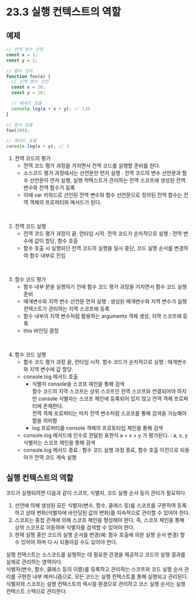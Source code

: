 # 23.3 실행 컨텍스트의 역할

## 예제

```js
// 전역 변수 선언
const x = 1;
const y = 2;

// 함수 정의
function foo(a) {
  // 지역 변수 선언
  const x = 10;
  const y = 20;

  // 메서드 호출
  console.log(a + x + y); // 130
}

// 함수 호출
foo(100);

// 메서드 호출
console.log(x + y); // 3
```

1. 전역 코드의 평가
   - 전역 코드 평가 과정을 거치면서 전역 코드를 실행할 준비를 한다.
   - 소스코드 평가 과정에서는 선언문만 먼저 실행 : 전역 코드의 변수 선언문과 함수 선언문이 먼저 실행, 실행 컥텍스트가 관리하는 전역 스코프에 생성된 전역 변수와 전역 함수가 등록
   - 이때 var 키워드로 선언된 전역 변수와 함수 선언문으로 정의된 전역 함수는 전역 객체의 프로퍼티와 메서드가 된다.

<br />

2. 전역 코드 실행
   - 전역 코드 평가 과정이 끝, 런타임 시작. 전역 코드가 순차적으로 실행 : 전역 변수에 값이 할당, 함수 호출
   - 함수 호출 시 실행되던 전역 코드의 실행을 일시 중단, 코드 실행 순서를 변경하여 함수 내부로 진입

<br />

3. 함수 코드 평가
   - 함수 내부 문을 실행하기 전에 함수 코드 평가 과정을 거치면서 함수 코드 실행 준비
   - 매개변수와 지역 변수 선언문 먼저 실행 : 생성된 매개변수와 지역 변수가 실행 컨텍스트가 관리하는 지역 스코프에 등록
   - 함수 내부의 지역 변수처럼 활용하는 arguments 객체 생성, 지역 스코프에 등록
   - this 바인딩 결정

<br />

4. 함수 코드 실행
   - 함수 코드 평가 과정 끝, 런타임 시작. 함수 코드가 순차적으로 실행 : 매개변수와 지역 변수에 값 할당.
   - console.log 메서드 호출
     - 식별자 console을 스코프 체인을 통해 검색  
        함수 코드의 지역 스코프는 상위 스코프인 전역 스코프와 연결되어야 하지만 console 식별자는 스코프 체인에 등록되어 있지 않고 전역 객체 프로퍼티에 존재한다.  
        전역 객체 프로퍼티는 마치 전역 변수처럼 스코프를 통해 검색을 가능해야 함을 의미함
     - log 프로퍼티를 console 객체의 프로토타입 체인을 통해 검색
   - console.log 메서드에 인수로 전달된 표현식 a + x + y 가 평가된다. : a, x, y 식별자는 스코프 체인을 통해 검색
   - console.log 메서드 종료 : 함수 코드 실행 과정 종료, 함수 호출 이전으로 되돌아가 전역 코드 계속 실행

## 실행 컨텍스트의 역할

코드가 실행되려면 다음과 같이 스코프, 식별자, 코드 실행 순서 등의 관리가 필요하다.

1. 선언에 의해 생성된 모든 식별자(변수, 함수, 클래스 등)를 스코프를 구분하여 등록하고 상태 변화(식별자에 바인딩된 값의 변화)를 지속적으로 관리할 수 있어야 한다.
2. 스코프는 중첩 관계에 의해 스코프 체인을 형성해야 한다. 즉, 스코프 체인을 통해 상위 스코프로 이동하며 식별자를 검색할 수 있어야 한다.
3. 현재 실행 중인 코드의 실행 순서를 변경(예: 함수 호출에 의한 실행 순서 변경) 할 수 있어야 하며 다 시 되돌아갈 수도 있어야 한다.

실행 컨텍스트는 소스코드를 실행하는 데 필요한 관경을 제공하고 코드의 실행 결과를 실제로 관리하는 영역이다.  
식별자(변수, 함수, 클래스 등의 이름)를 등록하고 관리하는 스코프와 코드 실행 순서 관리를 구현한 내부 메커니즘으로, 모든 코드는 실행 컨텍스트를 통해 실행되고 관리된다.  
식별자와 스코프는 실행 컨텍스트의 렉시컬 환경으로 관리하고 코스 실행 순서는 실행 컨텍스트 스택으로 관리한다.

